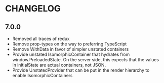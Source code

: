 CHANGELOG
=========

7.0.0
-----
* Removed all traces of redux
* Remove prop-types on the way to preferring TypeScript
* Remove WithData in favor of simpler unstated containers
* Provide unstated IsomorphicContainer that hydrates from window.PreloadedState. On the server side, this expects that the values in initialState are actual containers, not JSON.
* Provide UnstatedProvider that can be put in the render hierarchy to enable IsomorphicContainers